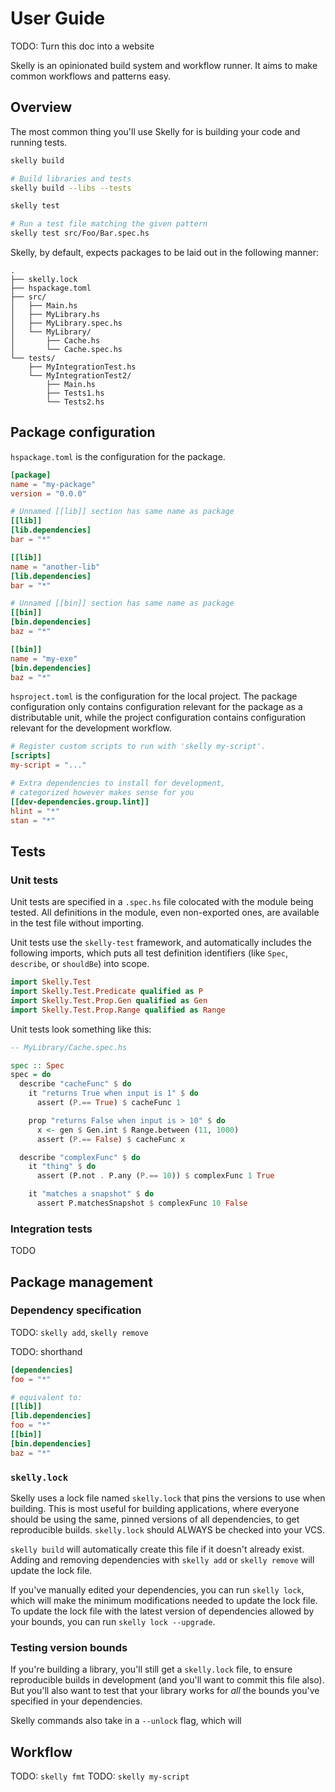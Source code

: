 # User Guide

TODO: Turn this doc into a website

Skelly is an opinionated build system and workflow runner. It aims to make common workflows and patterns easy.

## Overview

The most common thing you'll use Skelly for is building your code and running tests.

```bash
skelly build

# Build libraries and tests
skelly build --libs --tests
```

```bash
skelly test

# Run a test file matching the given pattern
skelly test src/Foo/Bar.spec.hs
```

Skelly, by default, expects packages to be laid out in the following manner:

```
.
├── skelly.lock
├── hspackage.toml
├── src/
│   ├── Main.hs
│   ├── MyLibrary.hs
│   ├── MyLibrary.spec.hs
│   └── MyLibrary/
│       ├── Cache.hs
│       └── Cache.spec.hs
└── tests/
    ├── MyIntegrationTest.hs
    └── MyIntegrationTest2/
        ├── Main.hs
        ├── Tests1.hs
        └── Tests2.hs
```

## Package configuration

`hspackage.toml` is the configuration for the package.

```toml
[package]
name = "my-package"
version = "0.0.0"

# Unnamed [[lib]] section has same name as package
[[lib]]
[lib.dependencies]
bar = "*"

[[lib]]
name = "another-lib"
[lib.dependencies]
bar = "*"

# Unnamed [[bin]] section has same name as package
[[bin]]
[bin.dependencies]
baz = "*"

[[bin]]
name = "my-exe"
[bin.dependencies]
baz = "*"
```

`hsproject.toml` is the configuration for the local project. The package configuration only contains configuration relevant for the package as a distributable unit, while the project configuration contains configuration relevant for the development workflow.

```toml
# Register custom scripts to run with 'skelly my-script'.
[scripts]
my-script = "..."

# Extra dependencies to install for development,
# categorized however makes sense for you
[[dev-dependencies.group.lint]]
hlint = "*"
stan = "*"
```

## Tests

### Unit tests

Unit tests are specified in a `.spec.hs` file colocated with the module being tested. All definitions in the module, even non-exported ones, are available in the test file without importing.

Unit tests use the `skelly-test` framework, and automatically includes the following imports, which puts all test definition identifiers (like `Spec`, `describe`, or `shouldBe`) into scope.

```hs
import Skelly.Test
import Skelly.Test.Predicate qualified as P
import Skelly.Test.Prop.Gen qualified as Gen
import Skelly.Test.Prop.Range qualified as Range
```

Unit tests look something like this:

```hs
-- MyLibrary/Cache.spec.hs

spec :: Spec
spec = do
  describe "cacheFunc" $ do
    it "returns True when input is 1" $ do
      assert (P.== True) $ cacheFunc 1

    prop "returns False when input is > 10" $ do
      x <- gen $ Gen.int $ Range.between (11, 1000)
      assert (P.== False) $ cacheFunc x

  describe "complexFunc" $ do
    it "thing" $ do
      assert (P.not . P.any (P.== 10)) $ complexFunc 1 True

    it "matches a snapshot" $ do
      assert P.matchesSnapshot $ complexFunc 10 False
```

### Integration tests

TODO

## Package management

### Dependency specification

TODO: `skelly add`, `skelly remove`


TODO: shorthand
```toml
[dependencies]
foo = "*"

# equivalent to:
[[lib]]
[lib.dependencies]
foo = "*"
[[bin]]
[bin.dependencies]
baz = "*"
```

### `skelly.lock`

Skelly uses a lock file named `skelly.lock` that pins the versions to use when building. This is most useful for building applications, where everyone should be using the same, pinned versions of all dependencies, to get reproducible builds. `skelly.lock` should ALWAYS be checked into your VCS.

`skelly build` will automatically create this file if it doesn't already exist. Adding and removing dependencies with `skelly add` or `skelly remove` will update the lock file.

If you've manually edited your dependencies, you can run `skelly lock`, which will make the minimum modifications needed to update the lock file. To update the lock file with the latest version of dependencies allowed by your bounds, you can run `skelly lock --upgrade`.

### Testing version bounds

If you're building a library, you'll still get a `skelly.lock` file, to ensure reproducible builds in development (and you'll want to commit this file also). But you'll also want to test that your library works for _all_ the bounds you've specified in your dependencies.

Skelly commands also take in a `--unlock` flag, which will 

## Workflow

TODO: `skelly fmt`
TODO: `skelly my-script`
